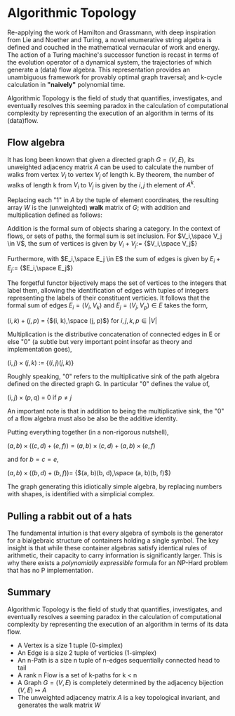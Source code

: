 Algorithmic Topology
====================

Re-applying the work of Hamilton and Grassmann, with deep inspiration from Lie and Noether and Turing,
a novel enumerative string algebra is defined and couched in the mathematical vernacular of work and 
energy. The action of a Turing machine's successor function is recast in terms of the evolution operator
of a dynamical system, the trajectories of which generate a (data) flow algebra. This representation
provides an unambiguous framework for provably optimal graph traversal; and k-cycle calculation in
**"naively"** polynomial time.

Algorithmic Topology is the field of study that quantifies, investigates, and eventually resolves
this seeming paradox in the calculation of computational complexity by representing the execution of
an algorithm in terms of its (data)flow.

Flow algebra
------------

It has long been known that given a directed graph $G = (V, E)$, its unweighted adjacency matrix $A$ 
can be used to calculate the number of walks from vertex $V_i$ to vertex $V_j$ of length k. By
theorem, the number of walks of length k from $V_i$ to $V_j$ is given by the $i,j$ th element of $A^k$.

Replacing each "1" in $A$ by the tuple of element coordinates, the resulting array $W$ is the
(unweighted) **walk** matrix of $G$; with addition and multiplication defined as follows:

Addition is the formal sum of objects sharing a category. In the context of flows, or sets of paths, the
formal sum is set inclusion. For $V_i,\space V_j \in V$, the sum of vertices is given by $V_i + V_j:=$ {$V_i,\space V_j$}

Furthermore, with $E_i,\space E_j \in E$ the sum of edges is given by $E_i + E_j:=$ {$E_i,\space E_j$}

The forgetful functor bijectively maps the set of vertices to the integers that label them, allowing the
identification of edges with tuples of integers representing the labels of their constituent verticies. It
follows that the formal sum of edges $E_i = (V_i, V_k)$ and $E_j = (V_j, V_p) \in E$ takes the form,

$(i, k) + (j, p)$ = {$(i, k),\space (j, p)$} for $i, j, k, p \in |V|$

Multiplication is the distributive concatenation of connected edges in E or else "0" (a subtle
but very important point insofar as theory and implementation goes),

$(i, j) \times (j, k)$ := {$(i, j)(j, k)$}

Roughly speaking, "0" refers to the multiplicative sink of the path algebra defined on the
directed graph G. In particular "0" defines the value of,

$(i, j) \times (p, q)$ =  0 if $p \ne j$

An important note is that in addition to being the multiplicative sink, the "0" of a flow algebra must also
be also be the additive identity.

Putting everything together (in a non-rigorous nutshell),

$(a, b) \times ((c, d) + (e, f)) = (a, b) \times (c, d) + (a, b) \times (e, f)$

and for $b = c = e$,

$(a, b) \times ((b, d) + (b, f)) =$ {$(a, b)(b, d),\space (a, b)(b, f)$}

The graph generating this idiotically simple algebra, by replacing numbers with shapes, is identified with
a simplicial complex.

Pulling a rabbit out of a hats
------------------------------

The fundamental intuition is that every algebra of symbols is the generator for a bialgebraic structure
of containers holding a single symbol. The key insight is that while these container algebras satisfy
identical rules of arithmetic, their capacity to carry information is significantly larger. This is why
there exists a *polynomially expressible* formula for an NP-Hard problem that has no P implementation.

Summary
-------

Algorithmic Topology is the field of study that quantifies, investigates, and eventually resolves
a seeming paradox in the calculation of computational complexity by representing the execution of
an algorithm in terms of its data flow.

* A Vertex is a size 1 tuple (0-simplex)
* An Edge is a size 2 tuple of verticies (1-simplex)
* An n-Path is a size n tuple of n-edges sequentially connected head to tail
* A rank n Flow is a set of k-paths for k < n
* A Graph $G = (V, E)$ is completely determined by the adjacency bijection $(V, E) \mapsto A$
* The unweighted adjacency matrix $A$ is a key topological invariant, and generates the walk matrix $W$

